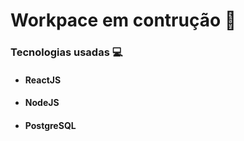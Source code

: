 # Workpace em contrução :hammer:
### **Tecnologias usadas** :computer:
- #### ReactJS 
- #### NodeJS
- #### PostgreSQL
  

